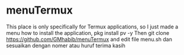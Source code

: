 # menuTermux
This place is only specifically for Termux applications, so I just made a menu
how to install the application, 
pkg install pv -y
Then 
git clone https://github.com/GMhabib/menuTermux
and edit file menu.sh
dan sesuaikan dengan nomer atau huruf
terima kasih
